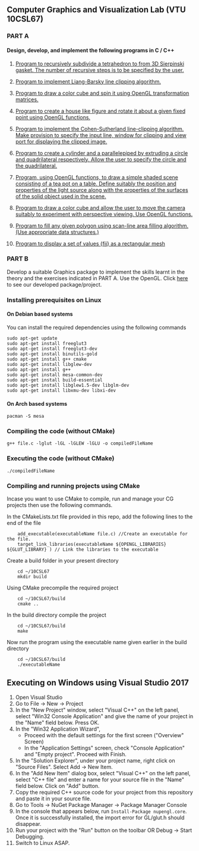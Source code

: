 ## Computer Graphics and Visualization Lab (VTU 10CSL67)

### PART A
#### Design, develop, and implement the following programs in C / C++ 
1. [Program to recursively subdivide a tetrahedron to from 3D Sierpinski gasket. The number of recursive steps is to  be  specified by the user.](https://raw.githubusercontent.com/Akhilsudh/10CSL67/master/1.c)

2. [Program to implement Liang-Barsky line clipping algorithm.](https://raw.githubusercontent.com/Akhilsudh/10CSL67/master/2.c)  

3. [Program to draw a color cube and spin it using OpenGL transformation matrices.](https://raw.githubusercontent.com/Akhilsudh/10CSL67/master/3.c) 

4. [Program to create a house like figure and rotate it about a given fixed point using OpenGL functions.](https://raw.githubusercontent.com/Akhilsudh/10CSL67/master/4.c)

5. [Program to implement the Cohen-Sutherland line-clipping algorithm.  Make  provision to specify the input line, window for clipping and view port for displaying the clipped image.](https://raw.githubusercontent.com/Akhilsudh/10CSL67/master/5.c)

6. [Program to create a cylinder and a parallelepiped by extruding  a circle and quadrilateral respectively. Allow the user to specify the circle and the quadrilateral.](https://raw.githubusercontent.com/Akhilsudh/10CSL67/master/6.c)  

7. [Program, using OpenGL functions, to draw a simple shaded scene consisting of a tea pot on a table. Define suitably the  position and properties of the light source along with the properties of the surfaces of the solid object used in the scene.](https://raw.githubusercontent.com/Akhilsudh/10CSL67/master/7.c)  

8. [Program to draw a color cube and allow the user to move the camera suitably to experiment with perspective viewing. Use OpenGL functions.](https://raw.githubusercontent.com/Akhilsudh/10CSL67/master/8.c) 

9. [Program to fill any given polygon using scan-line area filling algorithm. (Use appropriate data structures.)](https://raw.githubusercontent.com/Akhilsudh/10CSL67/master/9.c) 

10. [Program to display a set of values {fij} as a rectangular mesh](https://raw.githubusercontent.com/Akhilsudh/10CSL67/master/10.c)

### PART B
Develop a suitable Graphics package to implement the skills learnt in the theory and the exercises indicated in PART A. Use the OpenGL. Click [here](https://github.com/Akhilsudh/MineSweeper-CG-Project) to see our developed package/project.

### Installing prerequisites on Linux
#### On Debian based systems
You can install the required dependencies using the following commands

    sudo apt-get update
    sudo apt-get install freeglut3
    sudo apt-get install freeglut3-dev
    sudo apt-get install binutils-gold
    sudo apt-get install g++ cmake
    sudo apt-get install libglew-dev
    sudo apt-get install g++
    sudo apt-get install mesa-common-dev
    sudo apt-get install build-essential
    sudo apt-get install libglew1.5-dev libglm-dev
    sudo apt-get install libxmu-dev libxi-dev
    
#### On Arch based systems
    pacman -S mesa

### Compiling the code (without CMake)

    g++ file.c -lglut -lGL -lGLEW -lGLU -o compiledFileName
### Executing the  code (without CMake)

    ./compiledFileName
    
### Compiling and running projects using CMake
   Incase you want to use CMake to compile, run and manage your CG projects then use the following commands.
   
   In the CMakeLists.txt file provided in this repo, add the following lines to the end of the file
   
        add_executable(executableName file.c) //Create an executable for the file.
        target_link_libraries(executableName ${OPENGL_LIBRARIES} ${GLUT_LIBRARY} ) // Link the libraries to the executable

   Create a build folder in your present directory
    
        cd ~/10CSL67
        mkdir build
        
   Using CMake precompile the required project
    
        cd ~/10CSL67/build
        cmake ..
      
   In the build directory compile the project
        
        cd ~/10CSL67/build
        make
   
   Now run the program using the executable name given earlier in the build directory
   
        cd ~/10CSL67/build
        ./executableName
   
   
   ## Executing on Windows using Visual Studio 2017   
   1. Open Visual Studio
   2. Go to File -> New -> Project
   3. In the "New Project" window, select "Visual C++" on the left panel, select "Win32 Console Application" and give the name of your project in the "Name" field below. Press OK.
   4. In the "Win32 Application Wizard", 
        * Proceed with the default settings for the first screen ("Overview" Screen)
        * In the "Application Settings" screen, check "Console Application" and "Empty project". Proceed with Finish.
   5. In the "Solution Explorer", under your project name, right click on "Source Files". Select Add -> New Item.
   6. In the "Add New Item" dialog box, select "Visual C++" on the left panel, select "C++ file" and enter a name for your source file in the "Name" field below. Click on "Add" button.
   7. Copy the required C++ source code for your project from this repository and paste it in your source file.
   8. Go to Tools -> NuGet Package Manager -> Package Manager Console
   9. In the console that appears below, run ```Install-Package nupengl.core```.    
        Once it is successfully installed, the import error for GL/glut.h should disappear.
   10. Run your project with the "Run" button on the toolbar OR Debug -> Start Debugging.
   11. Switch to Linux ASAP.
